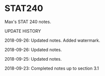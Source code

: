 # STAT240

Max's STAT 240 notes.

UPDATE HISTORY

2018-09-26: Updated notes. Added watermark.

2018-09-26: Updated notes.

2018-09-25: Updated notes.

2018-09-23: Completed notes up to section 3.1
